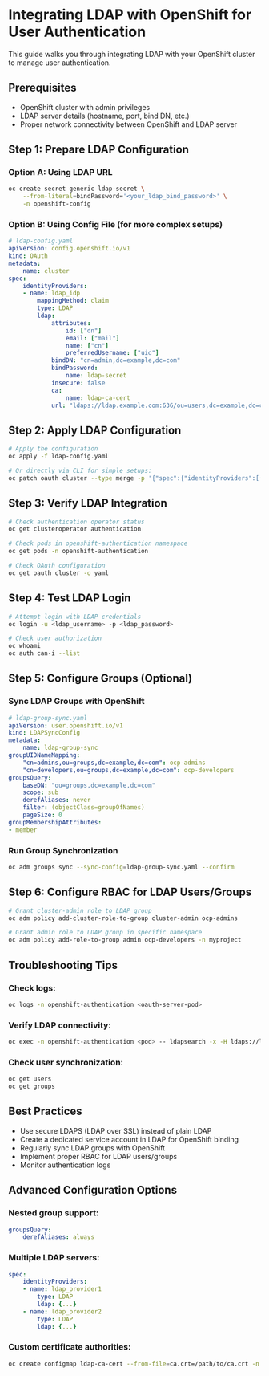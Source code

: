 # Integrating LDAP with OpenShift for User Authentication

This guide walks you through integrating LDAP with your OpenShift cluster to manage user authentication.

## Prerequisites

- OpenShift cluster with admin privileges
- LDAP server details (hostname, port, bind DN, etc.)
- Proper network connectivity between OpenShift and LDAP server

## Step 1: Prepare LDAP Configuration

### Option A: Using LDAP URL

```bash
oc create secret generic ldap-secret \
    --from-literal=bindPassword='<your_ldap_bind_password>' \
    -n openshift-config
```

### Option B: Using Config File (for more complex setups)

```yaml
# ldap-config.yaml
apiVersion: config.openshift.io/v1
kind: OAuth
metadata:
    name: cluster
spec:
    identityProviders:
    - name: ldap_idp
        mappingMethod: claim
        type: LDAP
        ldap:
            attributes:
                id: ["dn"]
                email: ["mail"]
                name: ["cn"]
                preferredUsername: ["uid"]
            bindDN: "cn=admin,dc=example,dc=com"
            bindPassword:
                name: ldap-secret
            insecure: false
            ca:
                name: ldap-ca-cert
            url: "ldaps://ldap.example.com:636/ou=users,dc=example,dc=com?uid"
```

## Step 2: Apply LDAP Configuration

```bash
# Apply the configuration
oc apply -f ldap-config.yaml

# Or directly via CLI for simple setups:
oc patch oauth cluster --type merge -p '{"spec":{"identityProviders":[{"name":"ldap_provider","mappingMethod":"claim","type":"LDAP","ldap":{"attributes":{"id":["dn"],"email":["mail"],"name":["cn"],"preferredUsername":["uid"]},"bindDN":"cn=admin,dc=example,dc=com","bindPassword":{"name":"ldap-secret"},"insecure":false,"url":"ldaps://ldap.example.com:636/ou=users,dc=example,dc=com?uid"}]}}'
```

## Step 3: Verify LDAP Integration

```bash
# Check authentication operator status
oc get clusteroperator authentication

# Check pods in openshift-authentication namespace
oc get pods -n openshift-authentication

# Check OAuth configuration
oc get oauth cluster -o yaml
```

## Step 4: Test LDAP Login

```bash
# Attempt login with LDAP credentials
oc login -u <ldap_username> -p <ldap_password>

# Check user authorization
oc whoami
oc auth can-i --list
```

## Step 5: Configure Groups (Optional)

### Sync LDAP Groups with OpenShift

```yaml
# ldap-group-sync.yaml
apiVersion: user.openshift.io/v1
kind: LDAPSyncConfig
metadata:
    name: ldap-group-sync
groupUIDNameMapping:
    "cn=admins,ou=groups,dc=example,dc=com": ocp-admins
    "cn=developers,ou=groups,dc=example,dc=com": ocp-developers
groupsQuery:
    baseDN: "ou=groups,dc=example,dc=com"
    scope: sub
    derefAliases: never
    filter: (objectClass=groupOfNames)
    pageSize: 0
groupMembershipAttributes:
- member
```

### Run Group Synchronization

```bash
oc adm groups sync --sync-config=ldap-group-sync.yaml --confirm
```

## Step 6: Configure RBAC for LDAP Users/Groups

```bash
# Grant cluster-admin role to LDAP group
oc adm policy add-cluster-role-to-group cluster-admin ocp-admins

# Grant admin role to LDAP group in specific namespace
oc adm policy add-role-to-group admin ocp-developers -n myproject
```

## Troubleshooting Tips

### Check logs:

```bash
oc logs -n openshift-authentication <oauth-server-pod>
```

### Verify LDAP connectivity:

```bash
oc exec -n openshift-authentication <pod> -- ldapsearch -x -H ldaps://ldap.example.com:636 -b "ou=users,dc=example,dc=com" -D "cn=admin,dc=example,dc=com" -W
```

### Check user synchronization:

```bash
oc get users
oc get groups
```

## Best Practices

- Use secure LDAPS (LDAP over SSL) instead of plain LDAP
- Create a dedicated service account in LDAP for OpenShift binding
- Regularly sync LDAP groups with OpenShift
- Implement proper RBAC for LDAP users/groups
- Monitor authentication logs

## Advanced Configuration Options

### Nested group support:

```yaml
groupsQuery:
    derefAliases: always
```

### Multiple LDAP servers:

```yaml
spec:
    identityProviders:
    - name: ldap_provider1
        type: LDAP
        ldap: {...}
    - name: ldap_provider2
        type: LDAP
        ldap: {...}
```

### Custom certificate authorities:

```bash
oc create configmap ldap-ca-cert --from-file=ca.crt=/path/to/ca.crt -n openshift-config
```